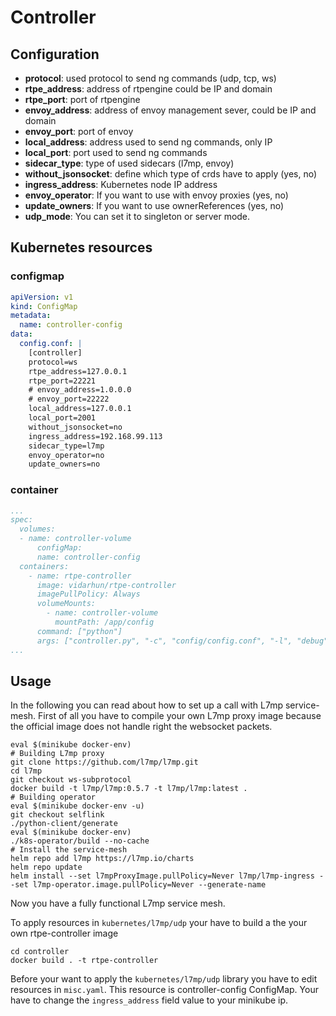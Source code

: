 # Controller

## Configuration

- **protocol**: used protocol to send ng commands (udp, tcp, ws)
- **rtpe_address**: address of rtpengine could be IP and domain
- **rtpe_port**: port of rtpengine
- **envoy_address**: address of envoy management sever, could be IP and domain
- **envoy_port**: port of envoy
- **local_address**: address used to send ng commands, only IP
- **local_port**: port used to send ng commands
- **sidecar_type**: type of used sidecars (l7mp, envoy)
- **without_jsonsocket**: define which type of crds have to apply (yes, no)
- **ingress_address**: Kubernetes node IP address
- **envoy_operator**: If you want to use with envoy proxies (yes, no)
- **update_owners**: If you want to use ownerReferences (yes, no)
- **udp_mode**: You can set it to singleton or server mode.

## Kubernetes resources

### configmap

```yaml
apiVersion: v1
kind: ConfigMap
metadata:
  name: controller-config
data:
  config.conf: |
    [controller]
    protocol=ws
    rtpe_address=127.0.0.1
    rtpe_port=22221
    # envoy_address=1.0.0.0
    # envoy_port=22222
    local_address=127.0.0.1
    local_port=2001
    without_jsonsocket=no
    ingress_address=192.168.99.113
    sidecar_type=l7mp
    envoy_operator=no
    update_owners=no
```

### container

```yaml
...
spec:
  volumes:
  - name: controller-volume
      configMap:
      name: controller-config
  containers:
    - name: rtpe-controller
      image: vidarhun/rtpe-controller
      imagePullPolicy: Always
      volumeMounts:
        - name: controller-volume
          mountPath: /app/config
      command: ["python"]
      args: ["controller.py", "-c", "config/config.conf", "-l", "debug"]
...
```

## Usage

In the following you can read about how to set up a call with L7mp service-mesh. 
First of all you have to compile your own L7mp proxy image because the official image
does not handle right the websocket packets.

```
eval $(minikube docker-env)
# Building L7mp proxy
git clone https://github.com/l7mp/l7mp.git
cd l7mp
git checkout ws-subprotocol
docker build -t l7mp/l7mp:0.5.7 -t l7mp/l7mp:latest .
# Building operator
eval $(minikube docker-env -u)
git checkout selflink
./python-client/generate
eval $(minikube docker-env)
./k8s-operator/build --no-cache
# Install the service-mesh
helm repo add l7mp https://l7mp.io/charts
helm repo update
helm install --set l7mpProxyImage.pullPolicy=Never l7mp/l7mp-ingress --set l7mp-operator.image.pullPolicy=Never --generate-name
```

Now you have a fully functional L7mp service mesh. 

To apply resources in `kubernetes/l7mp/udp` your have to build a the your own rtpe-controller image

```
cd controller
docker build . -t rtpe-controller
```

Before your want to apply the `kubernetes/l7mp/udp` library you have to edit resources in 
`misc.yaml`. This resource is controller-config ConfigMap. Your have to change the 
`ingress_address` field value to your minikube ip.